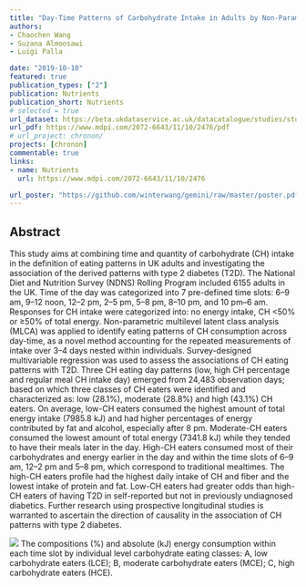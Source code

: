 ```yaml
---
title: "Day-Time Patterns of Carbohydrate Intake in Adults by Non-Parametric Multi-Level Latent Class Analysis—Results from the UK National Diet and Nutrition Survey (2008/09–2015/16)"
authors: 
- Chaochen Wang
- Suzana Almoosawi
- Luigi Palla

date: "2019-10-10"
featured: true
publication_types: ["2"]
publication: Nutrients
publication_short: Nutrients
# selected = true
url_dataset: https://beta.ukdataservice.ac.uk/datacatalogue/studies/study?id=6533#!/details
url_pdf: https://www.mdpi.com/2072-6643/11/10/2476/pdf
# url_project: chronon/
projects: [chronon]
commentable: true
links:
- name: Nutrients
  url: https://www.mdpi.com/2072-6643/11/10/2476

url_poster: "https://github.com/winterwang/gemini/raw/master/poster.pdf"
---
```



## Abstract

This study aims at combining time and quantity of carbohydrate (CH) intake in the definition of eating patterns in UK adults and investigating the association of the derived patterns with type 2 diabetes (T2D). The National Diet and Nutrition Survey (NDNS) Rolling Program included 6155 adults in the UK. Time of the day was categorized into 7 pre-defined time slots: 6–9 am, 9–12 noon, 12–2 pm, 2–5 pm, 5–8 pm, 8–10 pm, and 10 pm–6 am. Responses for CH intake were categorized into: no energy intake, CH <50% or ≥50% of total energy. Non-parametric multilevel latent class analysis (MLCA) was applied to identify eating patterns of CH consumption across day-time, as a novel method accounting for the repeated measurements of intake over 3–4 days nested within individuals. Survey-designed multivariable regression was used to assess the associations of CH eating patterns with T2D. Three CH eating day patterns (low, high CH percentage and regular meal CH intake day) emerged from 24,483 observation days; based on which three classes of CH eaters were identified and characterized as: low (28.1%), moderate (28.8%) and high (43.1%) CH eaters. On average, low-CH eaters consumed the highest amount of total energy intake (7985.8 kJ) and had higher percentages of energy contributed by fat and alcohol, especially after 8 pm. Moderate-CH eaters consumed the lowest amount of total energy (7341.8 kJ) while they tended to have their meals later in the day. High-CH eaters consumed most of their carbohydrates and energy earlier in the day and within the time slots of 6–9 am, 12–2 pm and 5–8 pm, which correspond to traditional mealtimes. The high-CH eaters profile had the highest daily intake of CH and fiber and the lowest intake of protein and fat. Low-CH eaters had greater odds than high-CH eaters of having T2D in self-reported but not in previously undiagnosed diabetics. Further research using prospective longitudinal studies is warranted to ascertain the direction of causality in the association of CH patterns with type 2 diabetes. 

![](/img/Figure3colored.png)
The compositions (%) and absolute (kJ) energy consumption within each time slot by individual level carbohydrate eating classes: A, low carbohydrate eaters (LCE); B, moderate carbohydrate eaters (MCE); C, high carbohydrate eaters (HCE).